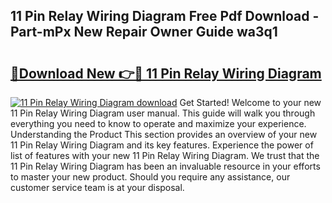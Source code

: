 ## 11 Pin Relay Wiring Diagram Free Pdf Download - Part-mPx New Repair Owner Guide wa3q1

# <h2><a href="http://dfreml.blite.top/?on=11+Pin+Relay+Wiring+Diagram">🔗Download New 👉🔴 11 Pin Relay Wiring Diagram</a></h2>

[![11 Pin Relay Wiring Diagram download](https://i.imgur.com/lujVjoI.png)](http://dfreml.blite.top/?on=11+Pin+Relay+Wiring+Diagram)
Get Started! Welcome to your new 11 Pin Relay Wiring Diagram user manual. This guide will walk you through everything you need to know to operate and maximize your experience. Understanding the Product This section provides an overview of your new 11 Pin Relay Wiring Diagram and its key features. Experience the power of list of features with your new 11 Pin Relay Wiring Diagram. We trust that the 11 Pin Relay Wiring Diagram has been an invaluable resource in your efforts to master your new product. Should you require any assistance, our customer service team is at your disposal.
